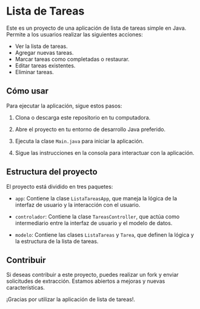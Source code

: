# Lista de Tareas

Este es un proyecto de una aplicación de lista de tareas simple en Java. Permite a los usuarios realizar las siguientes acciones:

- Ver la lista de tareas.
- Agregar nuevas tareas.
- Marcar tareas como completadas o restaurar.
- Editar tareas existentes.
- Eliminar tareas.

## Cómo usar

Para ejecutar la aplicación, sigue estos pasos:

1. Clona o descarga este repositorio en tu computadora.

2. Abre el proyecto en tu entorno de desarrollo Java preferido.

3. Ejecuta la clase `Main.java` para iniciar la aplicación.

4. Sigue las instrucciones en la consola para interactuar con la aplicación.


## Estructura del proyecto

El proyecto está dividido en tres paquetes:

- `app`: Contiene la clase `ListaTareasApp`, que maneja la lógica de la interfaz de usuario y la interacción con el usuario.

- `controlador`: Contiene la clase `TareasController`, que actúa como intermediario entre la interfaz de usuario y el modelo de datos.

- `modelo`: Contiene las clases `ListaTareas` y `Tarea`, que definen la lógica y la estructura de la lista de tareas.

## Contribuir

Si deseas contribuir a este proyecto, puedes realizar un fork y enviar solicitudes de extracción. Estamos abiertos a mejoras y nuevas características.


¡Gracias por utilizar la aplicación de lista de tareas!.
